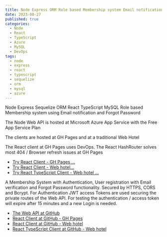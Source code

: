 ```yaml
---
title: Node Express ORM Role based Membership system Email notification
date: 2023-08-27
published: true
categories:
  - Node
  - React
  - TypeScript
  - Azure
  - MySQL
  - DevOps
tags:
  - node
  - express
  - react
  - typescript
  - sequelize
  - orm
  - mysql
  - azure
---
```



Node Express Sequelize ORM React TypeScript MySQL Role based Membership system using Email notification and Forgot Password

The Node Web API is hosted at Microsoft Azure App Service with the Free App Service Plan 

The clients are hosted at GH Pages and at a traditional Web Hotel

The React client at GH Pages uses DevOps. The React HashRouter solves most 404 / Browser refresh issues at GH Pages

<ul>


<li><a href="https://persteenolsen.github.io/gh-pages-react-node-orm-client" target="_blank" title="Show persons">Try React Client - GH Pages ...</a></li>

<li><a href="https://users.sequelize.basic.persteenolsen.com" target="_blank" title="Show persons">Try React Client - Web hotel...</a></li>
<li><a href="https://users.ts.sequelize.basic.persteenolsen.com" target="_blank" title="Show persons">Try React TypeScript Client - Web hotel ...</a></li>
</ul>

<p>A Membership System with Authentication, User registration with Email verification and Forgot Password functionality. Secured by HTTPS, CORS and Bcrypt. For Authentication JWT access Tokens are used securing the private routes of the Web API. For testing the authentication / access token will expire after 15 minutes and a new Login is needed.</p>


<ul>
<li><a href="https://github.com/persteenolsen/node-express-sequelize-users-api-basic" target="_blank">The Web API at GitHub</a></li>



<li><a href="https://github.com/persteenolsen/gh-pages-react-node-orm-client" target="_blank">React Client at GitHub - GH Pages</a></li>

<li><a href="https://github.com/persteenolsen/react-sequelize-users-client-polyfill-basic" target="_blank">React Client at GitHub - Web hotel</a></li>
<li><a href="https://github.com/persteenolsen/react-typescript-sequelize-users-client-polyfill-basic" target="_blank">React TypeScript Client at GitHub - Web hotel</a></li>

</ul>




